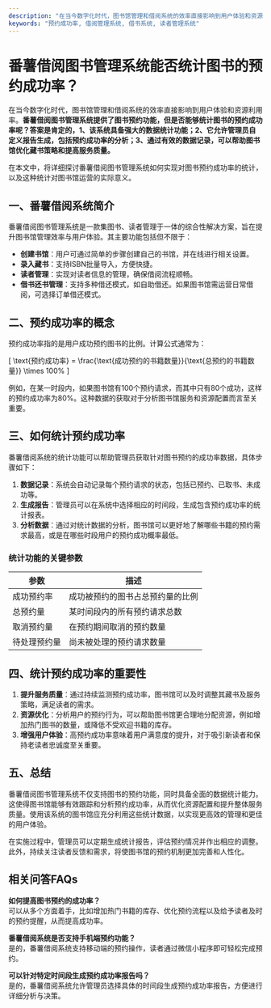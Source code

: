 ```yaml
---
description: "在当今数字化时代，图书馆管理和借阅系统的效率直接影响到用户体验和资源利用率。**番薯借阅图书管理系统提供了图书预约功能，但是否能够统计图书的预约成功率呢？答案是肯定的，1、该系统具备强大的数据统计功能；2、它允许管理员自定义报告生成，包括预约成功率的分析；3、通过有效的数据记录，可以帮助图书馆优化藏书策略和提高服务质量。** "
keywords: "预约成功率, 借阅管理系统, 借书系统, 读者管理系统"
---
```

# 番薯借阅图书管理系统能否统计图书的预约成功率？

在当今数字化时代，图书馆管理和借阅系统的效率直接影响到用户体验和资源利用率。**番薯借阅图书管理系统提供了图书预约功能，但是否能够统计图书的预约成功率呢？答案是肯定的，1、该系统具备强大的数据统计功能；2、它允许管理员自定义报告生成，包括预约成功率的分析；3、通过有效的数据记录，可以帮助图书馆优化藏书策略和提高服务质量。** 

在本文中，将详细探讨番薯借阅图书管理系统如何实现对图书预约成功率的统计，以及这种统计对图书馆运营的实际意义。

## **一、番薯借阅系统简介**

番薯借阅图书管理系统是一款集图书、读者管理于一体的综合性解决方案，旨在提升图书馆管理效率与用户体验。其主要功能包括但不限于：

- **创建书馆**：用户可通过简单的步骤创建自己的书馆，并在线进行相关设置。
- **录入藏书**：支持ISBN批量导入，方便快捷。
- **读者管理**：实现对读者信息的管理，确保借阅流程顺畅。
- **借书还书管理**：支持多种借还模式，如自助借还。如果图书馆需运营日常借阅，可选择订单借还模式。

## **二、预约成功率的概念**

预约成功率指的是用户成功预约图书的比例。计算公式通常为：

\[ \text{预约成功率} = \frac{\text{成功预约的书籍数量}}{\text{总预约的书籍数量}} \times 100\% \]

例如，在某一时段内，如果图书馆有100个预约请求，而其中只有80个成功，这样的预约成功率为80%。这种数据的获取对于分析图书馆服务和资源配置而言至关重要。

## **三、如何统计预约成功率**

番薯借阅系统的统计功能可以帮助管理员获取针对图书预约的成功率数据，具体步骤如下：

1. **数据记录**：系统会自动记录每个预约请求的状态，包括已预约、已取书、未成功等。
2. **生成报告**：管理员可以在系统中选择相应的时间段，生成包含预约成功率的统计报表。
3. **分析数据**：通过对统计数据的分析，图书馆可以更好地了解哪些书籍的预约需求最高，或是在哪些时段用户的预约成功概率最低。

### **统计功能的关键参数**

| 参数           | 描述                            |
|----------------|---------------------------------|
| 成功预约率     | 成功被预约的图书占总预约量的比例 |
| 总预约量       | 某时间段内的所有预约请求总数   |
| 取消预约量     | 在预约期间取消的预约数量       |
| 待处理预约量   | 尚未被处理的预约请求数量       |

## **四、统计预约成功率的重要性**

1. **提升服务质量**：通过持续监测预约成功率，图书馆可以及时调整其藏书及服务策略，满足读者的需求。
2. **资源优化**：分析用户的预约行为，可以帮助图书馆更合理地分配资源，例如增加热门图书的数量，或降低不受欢迎书籍的库存。
3. **增强用户体验**：高预约成功率意味着用户满意度的提升，对于吸引新读者和保持老读者忠诚度至关重要。

## **五、总结**

番薯借阅图书管理系统不仅支持图书的预约功能，同时具备全面的数据统计能力。这使得图书馆能够有效跟踪和分析预约成功率，从而优化资源配置和提升整体服务质量。使用该系统的图书馆应充分利用这些统计数据，以实现更高效的管理和更佳的用户体验。

在实施过程中，管理员可以定期生成统计报告，评估预约情况并作出相应的调整。此外，持续关注读者反馈和需求，将使图书馆的预约机制更加完善和人性化。

## 相关问答FAQs

**如何提高图书预约的成功率？**  
可以从多个方面着手，比如增加热门书籍的库存、优化预约流程以及给予读者及时的预约提醒，从而提高成功率。

**番薯借阅系统是否支持手机端预约功能？**  
是的，番薯借阅系统支持移动端的预约操作，读者通过微信小程序即可轻松完成预约。

**可以针对特定时间段生成预约成功率报告吗？**  
是的，番薯借阅系统允许管理员选择具体的时间段生成预约成功率报告，方便进行详细分析与决策。
